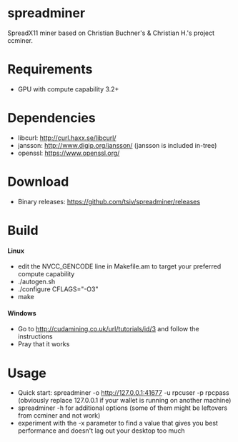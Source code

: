 spreadminer
===========

SpreadX11 miner based on Christian Buchner's &amp; Christian H.'s project ccminer.

Requirements
============
 * GPU with compute capability 3.2+

Dependencies
============
 * libcurl: http://curl.haxx.se/libcurl/
 * jansson: http://www.digip.org/jansson/ (jansson is included in-tree)
 * openssl: https://www.openssl.org/

Download
========
 * Binary releases: https://github.com/tsiv/spreadminer/releases

Build
=====

#### Linux
 * edit the NVCC_GENCODE line in Makefile.am to target your preferred compute capability
 * ./autogen.sh
 * ./configure CFLAGS="-O3"
 * make

#### Windows
 * Go to http://cudamining.co.uk/url/tutorials/id/3 and follow the instructions
 * Pray that it works

Usage
=====
 * Quick start: spreadminer -o http://127.0.0.1:41677 -u rpcuser -p rpcpass (obviously replace 127.0.0.1 if your wallet is running on another machine)
 * spreadminer -h for additional options (some of them might be leftovers from ccminer and not work)
 * experiment with the -x parameter to find a value that gives you best performance and doesn't lag out your desktop too much